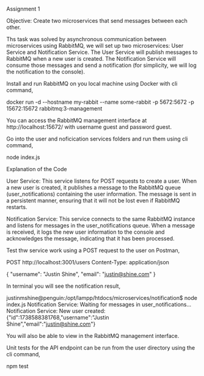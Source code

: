 Assignment 1

Objective: Create two microservices that send messages between each other.

Ths task was solved by asynchronous communication between microservices using RabbitMQ, we will set up two microservices: User Service and Notification Service. The User Service will publish messages to RabbitMQ when a new user is created. The Notification Service will consume those messages and send a notification (for simplicity, we will log the notification to the console).

Install and run RabbitMQ on you local machine using Docker with cli command, 

docker run -d --hostname my-rabbit --name some-rabbit -p 5672:5672 -p 15672:15672 rabbitmq:3-management

You can access the RabbitMQ management interface at http://localhost:15672/ with username guest and password guest.

Go into the user and noficication services folders and run them using cli command, 

node index.js

Explanation of the Code

User Service:
This service listens for POST requests to create a user.
When a new user is created, it publishes a message to the RabbitMQ queue (user_notifications) containing the user information.
The message is sent in a persistent manner, ensuring that it will not be lost even if RabbitMQ restarts.

Notification Service:
This service connects to the same RabbitMQ instance and listens for messages in the user_notifications queue.
When a message is received, it logs the new user information to the console and acknowledges the message, indicating that it has been processed.

Test thw service work using a POST request to the user on Postman, 

POST http://localhost:3001/users
Content-Type: application/json

{
    "username": "Justin Shine",
    "email": "justin@shine.com"
}

In terminal you will see the notification result, 

justinmshine@penguin:/opt/lampp/htdocs/microservices/notification$ node index.js 
Notification Service: Waiting for messages in user_notifications...
Notification Service: New user created: {"id":1738588381768,"username":"Justin Shine","email":"justin@shine.com"}

You will also be able to view in the RabbitMQ management interface. 

Unit tests for the API endpoint can be run from the user directory using the cli command, 

npm test